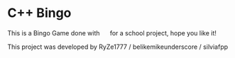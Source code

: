 # C++ Bingo 
This is a Bingo Game done with <img src=https://raw.githubusercontent.com/Benio101/cpp-logo/master/cpp_logo.png width="15"> for a school project, hope you like it!

This project was developed by RyZe1777 / belikemikeunderscore / silviafpp


